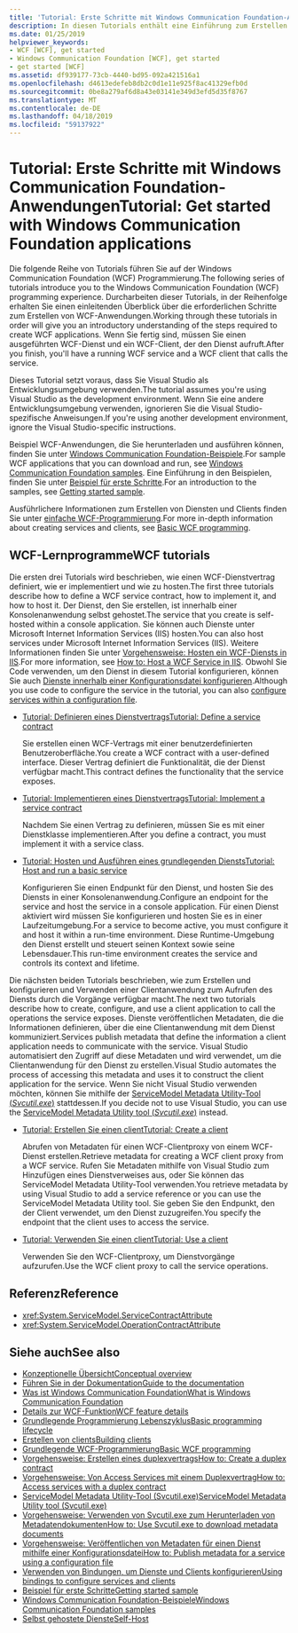 ```yaml
---
title: 'Tutorial: Erste Schritte mit Windows Communication Foundation-Anwendungen'
description: In diesen Tutorials enthält eine Einführung zum Erstellen von WCF-Anwendungen.
ms.date: 01/25/2019
helpviewer_keywords:
- WCF [WCF], get started
- Windows Communication Foundation [WCF], get started
- get started [WCF]
ms.assetid: df939177-73cb-4440-bd95-092a421516a1
ms.openlocfilehash: d4613edefeb8db2c0d1e11e925f8ac41329efb0d
ms.sourcegitcommit: 0be8a279af6d8a43e03141e349d3efd5d35f8767
ms.translationtype: MT
ms.contentlocale: de-DE
ms.lasthandoff: 04/18/2019
ms.locfileid: "59137922"
---
```

# <a name="tutorial-get-started-with-windows-communication-foundation-applications"></a><span data-ttu-id="d5df6-103">Tutorial: Erste Schritte mit Windows Communication Foundation-Anwendungen</span><span class="sxs-lookup"><span data-stu-id="d5df6-103">Tutorial: Get started with Windows Communication Foundation applications</span></span>
<span data-ttu-id="d5df6-104">Die folgende Reihe von Tutorials führen Sie auf der Windows Communication Foundation (WCF) Programmierung.</span><span class="sxs-lookup"><span data-stu-id="d5df6-104">The following series of tutorials introduce you to the Windows Communication Foundation (WCF) programming experience.</span></span> <span data-ttu-id="d5df6-105">Durcharbeiten dieser Tutorials, in der Reihenfolge erhalten Sie einen einleitenden Überblick über die erforderlichen Schritte zum Erstellen von WCF-Anwendungen.</span><span class="sxs-lookup"><span data-stu-id="d5df6-105">Working through these tutorials in order will give you an introductory understanding of the steps required to create WCF applications.</span></span> <span data-ttu-id="d5df6-106">Wenn Sie fertig sind, müssen Sie einen ausgeführten WCF-Dienst und ein WCF-Client, der den Dienst aufruft.</span><span class="sxs-lookup"><span data-stu-id="d5df6-106">After you finish, you'll have a running WCF service and a WCF client that calls the service.</span></span> 

<span data-ttu-id="d5df6-107">Dieses Tutorial setzt voraus, dass Sie Visual Studio als Entwicklungsumgebung verwenden.</span><span class="sxs-lookup"><span data-stu-id="d5df6-107">The tutorial assumes you're using Visual Studio as the development environment.</span></span> <span data-ttu-id="d5df6-108">Wenn Sie eine andere Entwicklungsumgebung verwenden, ignorieren Sie die Visual Studio-spezifische Anweisungen.</span><span class="sxs-lookup"><span data-stu-id="d5df6-108">If you're using another development environment, ignore the Visual Studio-specific instructions.</span></span> 

<span data-ttu-id="d5df6-109">Beispiel WCF-Anwendungen, die Sie herunterladen und ausführen können, finden Sie unter [Windows Communication Foundation-Beispiele](samples/index.md).</span><span class="sxs-lookup"><span data-stu-id="d5df6-109">For sample WCF applications that you can download and run, see [Windows Communication Foundation samples](samples/index.md).</span></span> <span data-ttu-id="d5df6-110">Eine Einführung in den Beispielen, finden Sie unter [Beispiel für erste Schritte](samples/getting-started-sample.md).</span><span class="sxs-lookup"><span data-stu-id="d5df6-110">For an introduction to the samples, see [Getting started sample](samples/getting-started-sample.md).</span></span>

<span data-ttu-id="d5df6-111">Ausführlichere Informationen zum Erstellen von Diensten und Clients finden Sie unter [einfache WCF-Programmierung](basic-wcf-programming.md).</span><span class="sxs-lookup"><span data-stu-id="d5df6-111">For more in-depth information about creating services and clients, see [Basic WCF programming](basic-wcf-programming.md).</span></span>

## <a name="wcf-tutorials"></a><span data-ttu-id="d5df6-112">WCF-Lernprogramme</span><span class="sxs-lookup"><span data-stu-id="d5df6-112">WCF tutorials</span></span>

<span data-ttu-id="d5df6-113">Die ersten drei Tutorials wird beschrieben, wie einen WCF-Dienstvertrag definiert, wie er implementiert und wie zu hosten.</span><span class="sxs-lookup"><span data-stu-id="d5df6-113">The first three tutorials describe how to define a WCF service contract, how to implement it, and how to host it.</span></span> <span data-ttu-id="d5df6-114">Der Dienst, den Sie erstellen, ist innerhalb einer Konsolenanwendung selbst gehostet.</span><span class="sxs-lookup"><span data-stu-id="d5df6-114">The service that you create is self-hosted within a console application.</span></span> <span data-ttu-id="d5df6-115">Sie können auch Dienste unter Microsoft Internet Information Services (IIS) hosten.</span><span class="sxs-lookup"><span data-stu-id="d5df6-115">You can also host services under Microsoft Internet Information Services (IIS).</span></span> <span data-ttu-id="d5df6-116">Weitere Informationen finden Sie unter [Vorgehensweise: Hosten ein WCF-Diensts in IIS](feature-details/how-to-host-a-wcf-service-in-iis.md).</span><span class="sxs-lookup"><span data-stu-id="d5df6-116">For more information, see [How to: Host a WCF Service in IIS](feature-details/how-to-host-a-wcf-service-in-iis.md).</span></span> <span data-ttu-id="d5df6-117">Obwohl Sie Code verwenden, um den Dienst in diesem Tutorial konfigurieren, können Sie auch [Dienste innerhalb einer Konfigurationsdatei konfigurieren](configuring-services-using-configuration-files.md).</span><span class="sxs-lookup"><span data-stu-id="d5df6-117">Although you use code to configure the service in the tutorial, you can also [configure services within a configuration file](configuring-services-using-configuration-files.md).</span></span> 

- [<span data-ttu-id="d5df6-118">Tutorial: Definieren eines Dienstvertrags</span><span class="sxs-lookup"><span data-stu-id="d5df6-118">Tutorial: Define a service contract</span></span>](how-to-define-a-wcf-service-contract.md)

    <span data-ttu-id="d5df6-119">Sie erstellen einen WCF-Vertrags mit einer benutzerdefinierten Benutzeroberfläche.</span><span class="sxs-lookup"><span data-stu-id="d5df6-119">You create a WCF contract with a user-defined interface.</span></span> <span data-ttu-id="d5df6-120">Dieser Vertrag definiert die Funktionalität, die der Dienst verfügbar macht.</span><span class="sxs-lookup"><span data-stu-id="d5df6-120">This contract defines the functionality that the service exposes.</span></span>

- [<span data-ttu-id="d5df6-121">Tutorial: Implementieren eines Dienstvertrags</span><span class="sxs-lookup"><span data-stu-id="d5df6-121">Tutorial: Implement a service contract</span></span>](how-to-implement-a-wcf-contract.md)

    <span data-ttu-id="d5df6-122">Nachdem Sie einen Vertrag zu definieren, müssen Sie es mit einer Dienstklasse implementieren.</span><span class="sxs-lookup"><span data-stu-id="d5df6-122">After you define a contract, you must implement it with a service class.</span></span>

- [<span data-ttu-id="d5df6-123">Tutorial: Hosten und Ausführen eines grundlegenden Diensts</span><span class="sxs-lookup"><span data-stu-id="d5df6-123">Tutorial: Host and run a basic service</span></span>](how-to-host-and-run-a-basic-wcf-service.md)

    <span data-ttu-id="d5df6-124">Konfigurieren Sie einen Endpunkt für den Dienst, und hosten Sie des Diensts in einer Konsolenanwendung.</span><span class="sxs-lookup"><span data-stu-id="d5df6-124">Configure an endpoint for the service and host the service in a console application.</span></span> <span data-ttu-id="d5df6-125">Für einen Dienst aktiviert wird müssen Sie konfigurieren und hosten Sie es in einer Laufzeitumgebung.</span><span class="sxs-lookup"><span data-stu-id="d5df6-125">For a service to become active, you must configure it and host it within a run-time environment.</span></span> <span data-ttu-id="d5df6-126">Diese Runtime-Umgebung den Dienst erstellt und steuert seinen Kontext sowie seine Lebensdauer.</span><span class="sxs-lookup"><span data-stu-id="d5df6-126">This run-time environment creates the service and controls its context and lifetime.</span></span>

<span data-ttu-id="d5df6-127">Die nächsten beiden Tutorials beschrieben, wie zum Erstellen und konfigurieren und Verwenden einer Clientanwendung zum Aufrufen des Diensts durch die Vorgänge verfügbar macht.</span><span class="sxs-lookup"><span data-stu-id="d5df6-127">The next two tutorials describe how to create, configure, and use a client application to call the operations the service exposes.</span></span> <span data-ttu-id="d5df6-128">Dienste veröffentlichen Metadaten, die die Informationen definieren, über die eine Clientanwendung mit dem Dienst kommuniziert.</span><span class="sxs-lookup"><span data-stu-id="d5df6-128">Services publish metadata that define the information a client application needs to communicate with the service.</span></span> <span data-ttu-id="d5df6-129">Visual Studio automatisiert den Zugriff auf diese Metadaten und wird verwendet, um die Clientanwendung für den Dienst zu erstellen.</span><span class="sxs-lookup"><span data-stu-id="d5df6-129">Visual Studio automates the process of accessing this metadata and uses it to construct the client application for the service.</span></span> <span data-ttu-id="d5df6-130">Wenn Sie nicht Visual Studio verwenden möchten, können Sie mithilfe der [ServiceModel Metadata Utility-Tool (*Svcutil.exe*)](servicemodel-metadata-utility-tool-svcutil-exe.md) stattdessen.</span><span class="sxs-lookup"><span data-stu-id="d5df6-130">If you decide not to use Visual Studio, you can use the [ServiceModel Metadata Utility tool (*Svcutil.exe*)](servicemodel-metadata-utility-tool-svcutil-exe.md) instead.</span></span>

- [<span data-ttu-id="d5df6-131">Tutorial: Erstellen Sie einen client</span><span class="sxs-lookup"><span data-stu-id="d5df6-131">Tutorial: Create a client</span></span>](how-to-create-a-wcf-client.md)

    <span data-ttu-id="d5df6-132">Abrufen von Metadaten für einen WCF-Clientproxy von einem WCF-Dienst erstellen.</span><span class="sxs-lookup"><span data-stu-id="d5df6-132">Retrieve metadata for creating a WCF client proxy from a WCF service.</span></span> <span data-ttu-id="d5df6-133">Rufen Sie Metadaten mithilfe von Visual Studio zum Hinzufügen eines Dienstverweises aus, oder Sie können das ServiceModel Metadata Utility-Tool verwenden.</span><span class="sxs-lookup"><span data-stu-id="d5df6-133">You retrieve metadata by using Visual Studio to add a service reference or you can use the ServiceModel Metadata Utility tool.</span></span> <span data-ttu-id="d5df6-134">Sie geben Sie den Endpunkt, den der Client verwendet, um den Dienst zuzugreifen.</span><span class="sxs-lookup"><span data-stu-id="d5df6-134">You specify the endpoint that the client uses to access the service.</span></span>

- [<span data-ttu-id="d5df6-135">Tutorial: Verwenden Sie einen client</span><span class="sxs-lookup"><span data-stu-id="d5df6-135">Tutorial: Use a client</span></span>](how-to-use-a-wcf-client.md)

    <span data-ttu-id="d5df6-136">Verwenden Sie den WCF-Clientproxy, um Dienstvorgänge aufzurufen.</span><span class="sxs-lookup"><span data-stu-id="d5df6-136">Use the WCF client proxy to call the service operations.</span></span>

## <a name="reference"></a><span data-ttu-id="d5df6-137">Referenz</span><span class="sxs-lookup"><span data-stu-id="d5df6-137">Reference</span></span>

- <xref:System.ServiceModel.ServiceContractAttribute>
- <xref:System.ServiceModel.OperationContractAttribute>

## <a name="see-also"></a><span data-ttu-id="d5df6-138">Siehe auch</span><span class="sxs-lookup"><span data-stu-id="d5df6-138">See also</span></span>

- [<span data-ttu-id="d5df6-139">Konzeptionelle Übersicht</span><span class="sxs-lookup"><span data-stu-id="d5df6-139">Conceptual overview</span></span>](conceptual-overview.md)
- [<span data-ttu-id="d5df6-140">Führen Sie in der Dokumentation</span><span class="sxs-lookup"><span data-stu-id="d5df6-140">Guide to the documentation</span></span>](guide-to-the-documentation.md)
- [<span data-ttu-id="d5df6-141">Was ist Windows Communication Foundation</span><span class="sxs-lookup"><span data-stu-id="d5df6-141">What is Windows Communication Foundation</span></span>](whats-wcf.md)
- [<span data-ttu-id="d5df6-142">Details zur WCF-Funktion</span><span class="sxs-lookup"><span data-stu-id="d5df6-142">WCF feature details</span></span>](feature-details/index.md)
- [<span data-ttu-id="d5df6-143">Grundlegende Programmierung Lebenszyklus</span><span class="sxs-lookup"><span data-stu-id="d5df6-143">Basic programming lifecycle</span></span>](basic-programming-lifecycle.md)
- [<span data-ttu-id="d5df6-144">Erstellen von clients</span><span class="sxs-lookup"><span data-stu-id="d5df6-144">Building clients</span></span>](building-clients.md)
- [<span data-ttu-id="d5df6-145">Grundlegende WCF-Programmierung</span><span class="sxs-lookup"><span data-stu-id="d5df6-145">Basic WCF programming</span></span>](basic-wcf-programming.md)
- [<span data-ttu-id="d5df6-146">Vorgehensweise: Erstellen eines duplexvertrags</span><span class="sxs-lookup"><span data-stu-id="d5df6-146">How to: Create a duplex contract</span></span>](feature-details/how-to-create-a-duplex-contract.md)
- [<span data-ttu-id="d5df6-147">Vorgehensweise: Von Access Services mit einem Duplexvertrag</span><span class="sxs-lookup"><span data-stu-id="d5df6-147">How to: Access services with a duplex contract</span></span>](feature-details/how-to-access-services-with-a-duplex-contract.md)
- [<span data-ttu-id="d5df6-148">ServiceModel Metadata Utility-Tool (Svcutil.exe)</span><span class="sxs-lookup"><span data-stu-id="d5df6-148">ServiceModel Metadata Utility tool (Svcutil.exe)</span></span>](servicemodel-metadata-utility-tool-svcutil-exe.md)
- [<span data-ttu-id="d5df6-149">Vorgehensweise: Verwenden von Svcutil.exe zum Herunterladen von Metadatendokumenten</span><span class="sxs-lookup"><span data-stu-id="d5df6-149">How to: Use Svcutil.exe to download metadata documents</span></span>](feature-details/how-to-use-svcutil-exe-to-download-metadata-documents.md)
- [<span data-ttu-id="d5df6-150">Vorgehensweise: Veröffentlichen von Metadaten für einen Dienst mithilfe einer Konfigurationsdatei</span><span class="sxs-lookup"><span data-stu-id="d5df6-150">How to: Publish metadata for a service using a configuration file</span></span>](feature-details/how-to-publish-metadata-for-a-service-using-a-configuration-file.md)
- [<span data-ttu-id="d5df6-151">Verwenden von Bindungen, um Dienste und Clients konfigurieren</span><span class="sxs-lookup"><span data-stu-id="d5df6-151">Using bindings to configure services and clients</span></span>](using-bindings-to-configure-services-and-clients.md)
- [<span data-ttu-id="d5df6-152">Beispiel für erste Schritte</span><span class="sxs-lookup"><span data-stu-id="d5df6-152">Getting started sample</span></span>](samples/getting-started-sample.md)
- [<span data-ttu-id="d5df6-153">Windows Communication Foundation-Beispiele</span><span class="sxs-lookup"><span data-stu-id="d5df6-153">Windows Communication Foundation samples</span></span>](samples/index.md)
- [<span data-ttu-id="d5df6-154">Selbst gehostete Dienste</span><span class="sxs-lookup"><span data-stu-id="d5df6-154">Self-Host</span></span>](samples/self-host.md)
